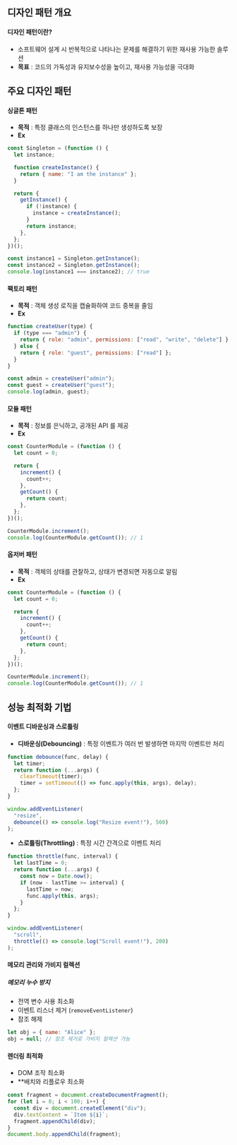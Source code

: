 ## 디자인 패턴 개요 
#### 디자인 패턴이란?
- 소프트웨어 설계 시 반복적으로 나타나는 문제를 해결하기 위한 재사용 가능한 솔루션
- **목표** : 코드의 가독성과 유지보수성을 높이고, 재사용 가능성을 극대화


## 주요 디자인 패턴
#### 싱글톤 패턴 
- **목적** :  특정 클래스의 인스턴스를 하나만 생성하도록 보장
- **Ex**
```JavaScript
const Singleton = (function () {
  let instance;

  function createInstance() {
    return { name: "I am the instance" };
  }

  return {
    getInstance() {
      if (!instance) {
        instance = createInstance();
      }
      return instance;
    },
  };
})();

const instance1 = Singleton.getInstance();
const instance2 = Singleton.getInstance();
console.log(instance1 === instance2); // true
```

#### 팩토리 패턴
- **목적** :  객체 생성 로직을 캡슐화하여 코드  중복을 줄임
- **Ex**
```JavaScript
function createUser(type) {
  if (type === "admin") {
    return { role: "admin", permissions: ["read", "write", "delete"] };
  } else {
    return { role: "guest", permissions: ["read"] };
  }
}

const admin = createUser("admin");
const guest = createUser("guest");
console.log(admin, guest);
```

#### 모듈 패턴
- **목적** :  정보를 은닉하고, 공개된 API 를 제공
- **Ex**
```JavaScript
const CounterModule = (function () {
  let count = 0;

  return {
    increment() {
      count++;
    },
    getCount() {
      return count;
    },
  };
})();

CounterModule.increment();
console.log(CounterModule.getCount()); // 1
```

#### 옵저버 패턴
- **목적** : 객체의 상태를 관찰하고, 상태가 변경되면 자동으로 알림
- **Ex**
```JavaScript
const CounterModule = (function () {
  let count = 0;

  return {
    increment() {
      count++;
    },
    getCount() {
      return count;
    },
  };
})();

CounterModule.increment();
console.log(CounterModule.getCount()); // 1
```



## 성능 최적화 기법 
#### 이벤트 디바운싱과 스로틀링
-  **디바운싱(Debouncing)** : 특정 이벤트가 여러 번 발생하면 마지막 이벤트만 처리
```JavaScript
function debounce(func, delay) {
  let timer;
  return function (...args) {
    clearTimeout(timer);
    timer = setTimeout(() => func.apply(this, args), delay);
  };
}

window.addEventListener(
  "resize",
  debounce(() => console.log("Resize event!"), 500)
);
```
-  **스로틀링(Throttling)** : 특정 시간 간격으로 이벤트 처리 
```JavaScript
function throttle(func, interval) {
  let lastTime = 0;
  return function (...args) {
    const now = Date.now();
    if (now - lastTime >= interval) {
      lastTime = now;
      func.apply(this, args);
    }
  };
}

window.addEventListener(
  "scroll",
  throttle(() => console.log("Scroll event!"), 200)
);
```

#### 메모리 관리와 가비지 컬렉션
##### 메모리 누수 방지 
- 전역 변수 사용 최소화 
- 이벤트 리스너 제거 (```removeEventListener```)
- 참조 해제 
```JavaScript
let obj = { name: "Alice" };
obj = null; // 참조 제거로 가비지 컬렉션 가능
```

#### 렌더링 최적화 
- DOM 조작 최소화 
- **배치와 리플로우 최소화 
```JavaScript
const fragment = document.createDocumentFragment();
for (let i = 0; i < 100; i++) {
  const div = document.createElement("div");
  div.textContent = `Item ${i}`;
  fragment.appendChild(div);
}
document.body.appendChild(fragment);
```
